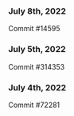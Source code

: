 ### July 8th, 2022

Commit #14595

### July 5th, 2022

Commit #314353


### July 4th, 2022

Commit #72281
